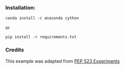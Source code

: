 

### Installation:

```
conda install -c anaconda cython
```

or

```
pip install -r requirements.txt 
```

### Credits

This example was adapted from [PEP 523 Experiments](https://github.com/Elizaveta239/frame-eval/)

